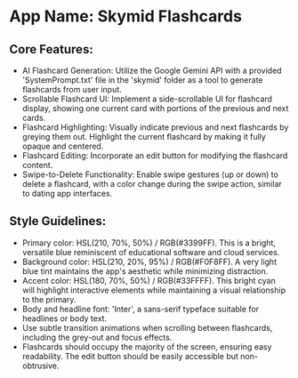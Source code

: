 # **App Name**: Skymid Flashcards

## Core Features:

- AI Flashcard Generation: Utilize the Google Gemini API with a provided 'SystemPrompt.txt' file in the 'skymid' folder as a tool to generate flashcards from user input.
- Scrollable Flashcard UI: Implement a side-scrollable UI for flashcard display, showing one current card with portions of the previous and next cards.
- Flashcard Highlighting: Visually indicate previous and next flashcards by greying them out. Highlight the current flashcard by making it fully opaque and centered.
- Flashcard Editing: Incorporate an edit button for modifying the flashcard content.
- Swipe-to-Delete Functionality: Enable swipe gestures (up or down) to delete a flashcard, with a color change during the swipe action, similar to dating app interfaces.

## Style Guidelines:

- Primary color: HSL(210, 70%, 50%) / RGB(#3399FF). This is a bright, versatile blue reminiscent of educational software and cloud services.
- Background color: HSL(210, 20%, 95%) / RGB(#F0F8FF). A very light blue tint maintains the app's aesthetic while minimizing distraction.
- Accent color: HSL(180, 70%, 50%) / RGB(#33FFFF). This bright cyan will highlight interactive elements while maintaining a visual relationship to the primary.
- Body and headline font: 'Inter', a sans-serif typeface suitable for headlines or body text. 
- Use subtle transition animations when scrolling between flashcards, including the grey-out and focus effects.
- Flashcards should occupy the majority of the screen, ensuring easy readability. The edit button should be easily accessible but non-obtrusive.